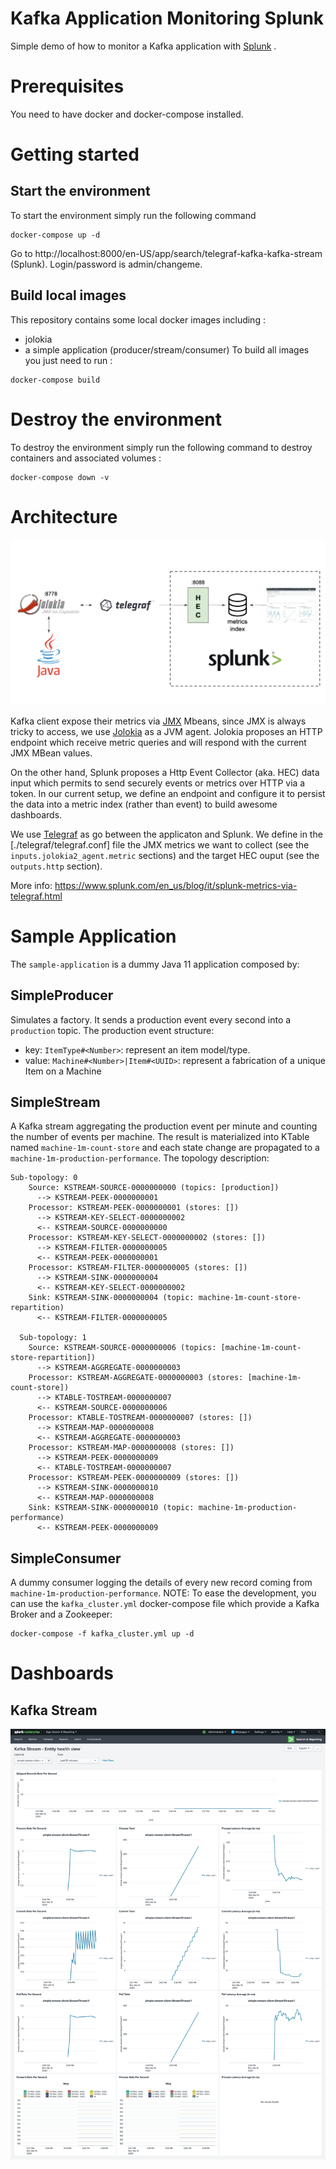 # Kafka Application Monitoring Splunk
Simple demo of how to monitor a Kafka application with [Splunk](https://www.splunk.com/) .

# Prerequisites
You need to have docker and docker-compose installed.

# Getting started
## Start the environment 
To start the environment simply run the following command
```
docker-compose up -d
```
Go to http://localhost:8000/en-US/app/search/telegraf-kafka-kafka-stream (Splunk). Login/password is admin/changeme.

## Build local images
This repository contains some local docker images including :
* jolokia
*  a simple application (producer/stream/consumer)
To build all images you just need to run :
```
docker-compose build
```

# Destroy the environment
To destroy the environment simply run the following command to destroy containers and associated volumes :
```
docker-compose down -v
```

# Architecture

![Architecture](./images/architecture.png)

Kafka client expose their metrics via [JMX](https://en.wikipedia.org/wiki/Java_Management_Extensions) Mbeans, since JMX is always tricky to access, we use [Jolokia](https://jolokia.org) as a JVM agent.
Jolokia proposes an HTTP endpoint which receive metric queries and will respond with the current JMX MBean values.

On the other hand, Splunk proposes a Http Event Collector (aka. HEC) data input which permits to send securely events or metrics over HTTP via a token. In our current setup, we define an endpoint and configure it to persist the data into a metric index (rather than event) to build awesome dashboards.

We use [Telegraf](https://www.influxdata.com/time-series-platform/telegraf/) as go between the applicaton and Splunk. We define in the [./telegraf/telegraf.conf] file the JMX metrics we want to collect (see the `inputs.jolokia2_agent.metric` sections) and the target HEC ouput (see the `outputs.http` section).



More info: https://www.splunk.com/en_us/blog/it/splunk-metrics-via-telegraf.html

# Sample Application
The `sample-application` is a dummy Java 11 application composed by:

## SimpleProducer
Simulates a factory. It sends a production event every second into a `production` topic.
The production event structure:
* key: `ItemType#<Number>`: represent an item model/type.
* value: `Machine#<Number>|Item#<UUID>`: represent a fabrication of a unique Item on a Machine

## SimpleStream
A Kafka stream aggregating the production event per minute and counting the number of events per machine.
The result is materialized into KTable named `machine-1m-count-store` and each state change are propagated to a `machine-1m-production-performance`.
The topology description:
```
Sub-topology: 0
    Source: KSTREAM-SOURCE-0000000000 (topics: [production])
      --> KSTREAM-PEEK-0000000001
    Processor: KSTREAM-PEEK-0000000001 (stores: [])
      --> KSTREAM-KEY-SELECT-0000000002
      <-- KSTREAM-SOURCE-0000000000
    Processor: KSTREAM-KEY-SELECT-0000000002 (stores: [])
      --> KSTREAM-FILTER-0000000005
      <-- KSTREAM-PEEK-0000000001
    Processor: KSTREAM-FILTER-0000000005 (stores: [])
      --> KSTREAM-SINK-0000000004
      <-- KSTREAM-KEY-SELECT-0000000002
    Sink: KSTREAM-SINK-0000000004 (topic: machine-1m-count-store-repartition)
      <-- KSTREAM-FILTER-0000000005

  Sub-topology: 1
    Source: KSTREAM-SOURCE-0000000006 (topics: [machine-1m-count-store-repartition])
      --> KSTREAM-AGGREGATE-0000000003
    Processor: KSTREAM-AGGREGATE-0000000003 (stores: [machine-1m-count-store])
      --> KTABLE-TOSTREAM-0000000007
      <-- KSTREAM-SOURCE-0000000006
    Processor: KTABLE-TOSTREAM-0000000007 (stores: [])
      --> KSTREAM-MAP-0000000008
      <-- KSTREAM-AGGREGATE-0000000003
    Processor: KSTREAM-MAP-0000000008 (stores: [])
      --> KSTREAM-PEEK-0000000009
      <-- KTABLE-TOSTREAM-0000000007
    Processor: KSTREAM-PEEK-0000000009 (stores: [])
      --> KSTREAM-SINK-0000000010
      <-- KSTREAM-MAP-0000000008
    Sink: KSTREAM-SINK-0000000010 (topic: machine-1m-production-performance)
      <-- KSTREAM-PEEK-0000000009
```

## SimpleConsumer
A dummy consumer logging the details of every new record coming from `machine-1m-production-performance`.
NOTE: To ease the development, you can use the `kafka_cluster.yml` docker-compose file which provide a Kafka Broker and a Zookeeper:
```
docker-compose -f kafka_cluster.yml up -d
```

# Dashboards
## Kafka Stream
![Kafka Stream](./images/kafka-stream-monitoring.png)